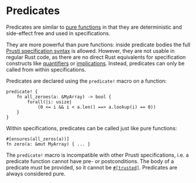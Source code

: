 # Predicates

Predicates are similar to [pure functions](pure.md) in that they are deterministic and side-effect free and used in specifications.

They are more powerful than pure functions: inside predicate bodies the full [Prusti specification syntax](../syntax.md) is allowed. However, they are not usable in regular Rust code, as there are no direct Rust equivalents for specification constructs like [quantifiers](../syntax.md#quantifiers) or [implications](../syntax.md#implications). Instead, predicates can only be called from within specifications.

Predicates are declared using the `predicate!` macro on a function:

```rust,noplaypen,ignore
predicate! {
    fn all_zeroes(a: &MyArray) -> bool {
        forall(|i: usize|
            (0 <= i && i < a.len() ==> a.lookup(i) == 0))
    }
}
```

Within specifications, predicates can be called just like pure functions:

```rust,noplaypen,ignore
#[ensures(all_zeros(a))]
fn zero(a: &mut MyArray) { ... }
```

The `predicate!` macro is incompatible with other Prusti specifications, i.e. a predicate function cannot have pre- or postconditions. The body of a predicate must be provided, so it cannot be [`#[trusted]`](trusted.md). Predicates are always considered pure.
